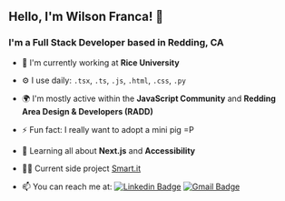 ## Hello, I'm Wilson Franca! 👋
### I'm a Full Stack Developer based in Redding, CA

- 🏢 I'm currently working at **Rice University**
- ⚙️ I use daily: `.tsx`, `.ts`, `.js`, `.html`, `.css`, `.py`
- 🌍 I'm mostly active within the **JavaScript Community** and **Redding Area Design & Developers (RADD)**
- ⚡️ Fun fact: I really want to adopt a mini pig =P 
- 🌱 Learning all about **Next.js** and **Accessibility**
- 👨‍💻 Current side project [Smart.it](https://github.com/wilsonfsouza/focus-tracker-next)

- 📫 You can reach me at:
[![Linkedin Badge](https://img.shields.io/badge/-LinkedIn-blue?style=flat-square&logo=Linkedin&logoColor=white&link=https://www.linkedin.com/in/wilsonfrancads/en)](https://www.linkedin.com/in/wilsonfrancads/en)
[![Gmail Badge](https://img.shields.io/badge/-Gmail-c14438?style=flat-square&logo=Gmail&logoColor=white)](mailto:wilson.franca.92@gmail.com)
